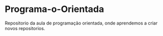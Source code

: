 # Programa-o-Orientada
Repositorio da aula de programação orientada, onde aprendemos a criar novos repositorios.
